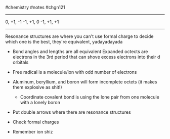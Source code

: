 #chemistry #notes #chgn121




---
0, +1, -1 
-1, +1, 0
-1, +1, +1

---
Resonance structures are where you can't use formal charge to decide which one is the best, they're equivalent, yadayadayada


- Bond angles and lengths are all equivalent
Expanded octects are electrons in the 3rd period that can shove excess electrons into their d orbitals

- Free radical is a molecule/ion with odd number of electrons 
- Aluminum, beryllium, and boron will form incomplete octets (it makes them explosive as shit!)
	- Coordinate covalent bond is using the lone pair from one molecule with a lonely boron
- Put double arrows where there are resonance structures
- Check formal charges
- Remember ion shiz